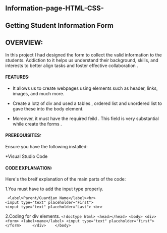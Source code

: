 ## Information-page-HTML-CSS-
## Getting Student Information Form

## OVERVIEW:
In this project I had designed the form to collect the valid information
to the students. Addiction to it helps us understand their background, skills,
and interests to better align tasks and foster effective collaboration .

####  FEATURES:
* It allows us to create webpages using elements such as header, links, images, and much more.

* Create a lotz of div and used a tables , ordered list and unordered list 
  to gave these into the body element.

* Moreover, it must have the required feild . This field
  is very substantial while create the forms . 

 #### PREREQUISITES:
  Ensure you have the following installed:

  *Visual Studio Code

 #### CODE EXPLANATION:
  Here's the breif explanation of the main parts
  of the code:
           
 1.You must have to add the input type properly.
            
```
 <label>Parent/Guardian Name</label><br>
<input type="text" placeholder="First">
<input type="text" placeholder="Last"> <br>
```

 2.Coding for div elements.
       ```
                 <!doctype html>
                 <head></head>
                 <body>
                 <div>
                     <form>
                        <label>name</label>
                        <input type="text" placeholder="first">
                     </form>    
                 </div>   
                 </body>
                            ```

   
              

               
